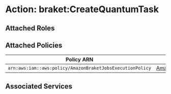 # Action: braket:CreateQuantumTask

## Attached Roles

## Attached Policies

| Policy ARN | Policy Name |
|------------|-------------|
| `arn:aws:iam::aws:policy/AmazonBraketJobsExecutionPolicy` | [AmazonBraketJobsExecutionPolicy](../policies.md#amazonbraketjobsexecutionpolicy) |

## Associated Services

